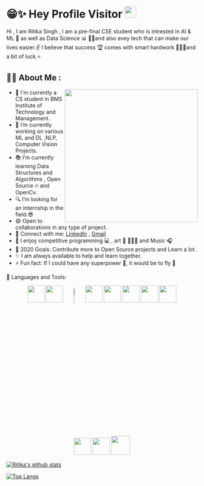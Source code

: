 
# 😁✨ Hey Profile Visitor  <img src="https://raw.githubusercontent.com/iampavangandhi/iampavangandhi/master/gifs/Hi.gif" width="30px">
<p align="left"> 

Hi , I am Ritika Singh , I am a pre-final CSE student who is intrested in AI & ML 🤖 as well as Data Science 📊 🐱‍🏍and also evey tech that can make our lives easier.✌
I believe that success 🏆  comes with smart hardwork 👩🏻‍🎓and a bit of luck.⭐


 ## 👩‍💻 About Me :
 
 <img align = "right"  width = "350"  src="https://cdn.dribbble.com/users/331265/screenshots/2498700/ana-d-small.gif" >
 
- 🎒 I'm currently a CS student in BMS Institute of Technology and Management.
- 🔭 I’m currently working on various ML and DL ,NLP, Computer Vision Projects.
- 📚 I’m currently learning Data Structures and Algorithms , Open Source 🔥  and OpenCv.
- 🔍 I’m looking for an internship in the field.😎
- 😄 Open to collaborations in any type of project.
- 🤝 Connect with me:  [LinkedIn](www.linkedin.com/in/ritikasingh2000)  , [Gmail](ritika.singh2929@gmail.com)
- 👯 I enjoy competitive programming 💻 , art 🎨 👩🏻‍🎨 and Music 🎧
- 🥅 2020 Goals: Contribute more to Open Source projects and Learn a lot.
- ✨ I am always available to help and learn together.
- ⚡ Fun fact: If I could have any superpower 👀, it would be to fly 🦅

👸 Languages and Tools:<p align="center"></p>
      <p align="center">
        <code><a href="https://www.python.org/" target="_blank"><img height="45" src="https://www.vectorlogo.zone/logos/python/python-ar21.svg"></a></code> 
         <code><a href="https://git-scm.com/" target="_blank"><img height="45" src="https://seeklogo.com/images/C/c-logo-672525892C-seeklogo.com.png"></a></code>
         <code><img width="10%" src="https://www.vectorlogo.zone/logos/java/java-ar21.svg"></code>
         <code><a href="https://www.tensorflow.org/" target="_blank"><img height="45" src="https://www.vectorlogo.zone/logos/tensorflow/tensorflow-ar21.svg"></a></code> 
        <code><a href="https://jupyter.org/" target="_blank"><img height="45" src="https://www.vectorlogo.zone/logos/jupyter/jupyter-ar21.svg"></a></code>
        <code><a href="https://numpy.org/" target="_blank"><img height="45" src="https://www.vectorlogo.zone/logos/numpy/numpy-ar21.svg"></a></code>
        <code><a href="https://pandas.pydata.org/" target="_blank"><img height="45" src="https://upload.wikimedia.org/wikipedia/commons/e/ed/Pandas_logo.svg"></a></code>
        <code><a href="https://matplotlib.org/" target="_blank"><img height="45" src="https://upload.wikimedia.org/wikipedia/commons/8/84/Matplotlib_icon.svg"></a></code>       
        <code><a href="https://docs.github.com/en" target="_blank"><img height="45" src="https://www.vectorlogo.zone/logos/git-scm/git-scm-ar21.svg"></a></code>
        <code><a href="https://docs.github.com/en" target="_blank"><img height="45" src="https://www.vectorlogo.zone/logos/github/github-ar21.svg"></a></code>
        <img src="https://cdn1.vectorstock.com/i/1000x1000/77/30/sql-database-icon-logo-design-ui-or-ux-app-vector-17507730.jpg" width="50"/>        
      </p>
    </p>

[![Ritika's github stats](https://github-readme-stats.vercel.app/api?username=ritika-singh2000)](https://github.com/ritika-singh2000/github-readme-stats)

[![Top Langs](https://github-readme-stats.vercel.app/api/top-langs/?username=ritika-singh2000)](https://github.com/ritika-singh2000/github-readme-stats)

